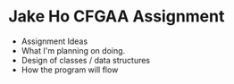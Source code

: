 # Jake Ho CFGAA Assignment

- Assignment Ideas
- What I'm planning on doing.
- Design of classes / data structures
- How the program will flow